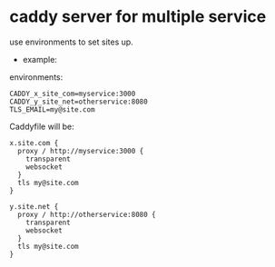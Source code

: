 # caddy server for multiple service

use environments to set sites up.

* example:

environments:

```
CADDY_x_site_com=myservice:3000
CADDY_y_site_net=otherservice:8080
TLS_EMAIL=my@site.com
```

Caddyfile will be:

```
x.site.com {
  proxy / http://myservice:3000 {
    transparent
    websocket
  }
  tls my@site.com
}

y.site.net {
  proxy / http://otherservice:8080 {
    transparent
    websocket
  }
  tls my@site.com
}
```
